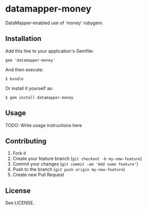 # datamapper-money

DataMapper-enabled use of 'money' rubygem.

## Installation

Add this line to your application's Gemfile:

    gem 'datamapper-money'

And then execute:

    $ bundle

Or install it yourself as:

    $ gem install datamapper-money

## Usage

TODO: Write usage instructions here

## Contributing

1. Fork it
2. Create your feature branch (`git checkout -b my-new-feature`)
3. Commit your changes (`git commit -am 'Add some feature'`)
4. Push to the branch (`git push origin my-new-feature`)
5. Create new Pull Request

## License

See LICENSE.
